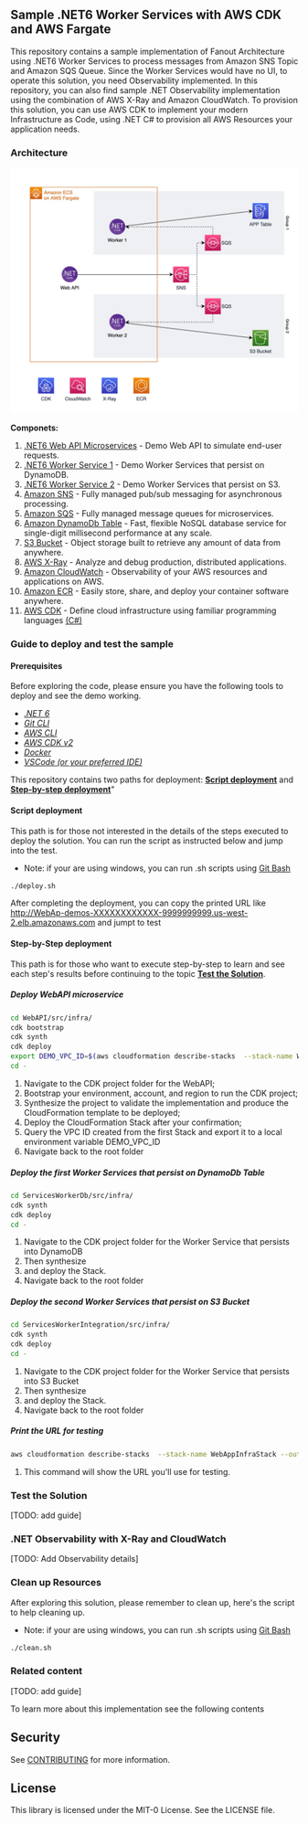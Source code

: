 ## Sample .NET6 Worker Services with AWS CDK and AWS Fargate

This repository contains a sample implementation of Fanout Architecture using .NET6 Worker Services to process messages from Amazon SNS Topic and Amazon SQS Queue. Since the Worker Services would have no UI, to operate this solution, you need Observability implemented. In this repository, you can also find sample .NET Observability implementation using the combination of AWS X-Ray and Amazon CloudWatch. To provision this solution, you can use AWS CDK to implement your modern Infrastructure as Code, using .NET C# to provision all AWS Resources your application needs.

### Architecture

![TODO: add Image here](./.github/docs/imgs/CDK-Architecture-ECS-Fargate.jpg)

**Componets:**

1. [.NET6 Web API Microservices](./WebAPI/README.md) - Demo Web API to simulate end-user requests.
1. [.NET6 Worker Service 1](./ServicesWorkerDb/README.md) - Demo Worker Services that persist on DynamoDB.
1. [.NET6 Worker Service 2](./ServicesWorkerIntegration/README.md) - Demo Worker Services that persist on S3.
1. [Amazon SNS](https://aws.amazon.com/sns/) - Fully managed pub/sub messaging for asynchronous processing.
1. [Amazon SQS](https://aws.amazon.com/sqs/) - Fully managed message queues for microservices.
1. [Amazon DynamoDb Table](https://docs.aws.amazon.com/amazondynamodb/latest/developerguide/Introduction.html) -  Fast, flexible NoSQL database service for single-digit millisecond performance at any scale.
1. [S3 Bucket](https://aws.amazon.com/s3/) - Object storage built to retrieve any amount of data from anywhere.
1. [AWS X-Ray](https://aws.amazon.com/xray/) - Analyze and debug production, distributed applications.
1. [Amazon CloudWatch](https://aws.amazon.com/cloudwatch/) -  Observability of your AWS resources and applications on AWS.
1. [Amazon ECR](https://aws.amazon.com/ecr/) - Easily store, share, and deploy your container software anywhere.
1. [AWS CDK](https://aws.amazon.com/cdk/) -
Define cloud infrastructure using familiar programming languages [(C#)](./WebAPI/src/infra/README.md)

### Guide to deploy and test the sample

#### Prerequisites

Before exploring the code, please ensure you have the following tools to deploy and see the demo working.

* [_.NET 6_](https://dotnet.microsoft.com/en-us/download/dotnet/6.0)
* [_Git CLI_](https://git-scm.com/book/en/v2/Getting-Started-Installing-Git)
* [_AWS CLI_](https://docs.aws.amazon.com/cli/latest/userguide/getting-started-install.html)
* [_AWS CDK v2_](https://docs.aws.amazon.com/cdk/v2/guide/cli.html)
* [_Docker_](https://docs.docker.com/engine/install/)
* [_VSCode_ _(or your preferred IDE)_](https://code.visualstudio.com/)

This repository contains two paths for deployment: **[Script deployment](#script-deployment)** and **[Step-by-step deployment](#step-by-step-deployment)**"

#### **Script deployment**

This path is for those not interested in the details of the steps executed to deploy the solution. You can run the script as instructed below and jump into the test.

* Note: if your are using windows, you can run .sh scripts using [Git Bash](https://git-scm.com/downloads)

```bash
./deploy.sh
```

After completing the deployment, you can copy the printed URL like <http://WebAp-demos-XXXXXXXXXXXX-9999999999.us-west-2.elb.amazonaws.com> and jumpt to test

#### **Step-by-Step deployment**

This path is for those who want to execute step-by-step to learn and see each step's results before continuing to the topic [**Test the Solution**](#test-the-solution).

##### Deploy WebAPI microservice

```bash
cd WebAPI/src/infra/ 
cdk bootstrap 
cdk synth 
cdk deploy
export DEMO_VPC_ID=$(aws cloudformation describe-stacks  --stack-name WebAppInfraStack --output text --query 'Stacks[0].Outputs[?OutputKey==`DemoVpcId`].OutputValue  | [0]') 
cd -
```

1. Navigate to the CDK project folder for the WebAPI;
2. Bootstrap your environment, account, and region to run the CDK project;
3. Synthesize the project to validate the implementation and produce the CloudFormation template to be deployed;
4. Deploy the CloudFormation Stack after your confirmation;
5. Query the VPC ID created from the first Stack and export it to a local environment variable DEMO_VPC_ID
6. Navigate back to the root folder

##### Deploy the first Worker Services that persist on DynamoDb Table

```bash
cd ServicesWorkerDb/src/infra/ 
cdk synth
cdk deploy
cd -
```

1. Navigate to the CDK project folder for the Worker Service that persists into DynamoDB
2. Then synthesize
3. and deploy the Stack.
4. Navigate back to the root folder

##### Deploy the second Worker Services that persist on S3 Bucket

```bash
cd ServicesWorkerIntegration/src/infra/
cdk synth
cdk deploy
cd -
```

1. Navigate to the CDK project folder for the Worker Service that persists into S3 Bucket
2. Then synthesize
3. and deploy the Stack.
4. Navigate back to the root folder

##### Print the URL for testing

```bash
aws cloudformation describe-stacks  --stack-name WebAppInfraStack --output text --query 'Stacks[0].Outputs[?contains(OutputKey,`demoserviceServiceURL`)].OutputValue  | [0]'
```

1. This command will show the URL you'll use for testing.

### Test the Solution

[TODO: add guide]

### .NET Observability with X-Ray and CloudWatch

[TODO: Add Observability details]

### Clean up Resources

After exploring this solution, please remember to clean up, here's the script to help cleaning up.

* Note: if your are using windows, you can run .sh scripts using [Git Bash](https://git-scm.com/downloads)

```bash
./clean.sh
```

### Related content

[TODO: add guide]

To learn more about this implementation see the following contents

## Security

See [CONTRIBUTING](CONTRIBUTING.md#security-issue-notifications) for more information.

## License

This library is licensed under the MIT-0 License. See the LICENSE file.
